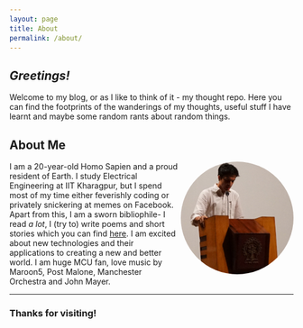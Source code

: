 ```yaml
---
layout: page
title: About
permalink: /about/
---
```

<style>
  img {
    border-radius: 50%;
  }
</style>



## _Greetings!_

Welcome to my blog, or as I like to think of it - my thought repo. Here you can find the footprints of the wanderings of my thoughts, useful stuff I have learnt and maybe some random rants about random things.


## About Me

<img src="https://raw.githubusercontent.com/thescriptninja/thescriptninja.github.io/master/img/profilepic.jpg" alt="Me" title="This is me" width="200" height="200" align="right"/>

I am a 20-year-old Homo Sapien and a proud resident of Earth. I study Electrical Engineering at IIT Kharagpur, but I spend most of my time either feverishly coding or privately snickering at memes on Facebook. Apart from this, I am a sworn bibliophile- I read _a lot_, I (try to) write poems and short stories which you can find [here](https://medium.com/@thescriptninja). I am excited about new technologies and their applications to creating a new and better world.
I am huge MCU fan, love music by Maroon5, Post Malone, Manchester Orchestra and John Mayer.

***
### Thanks for visiting!
